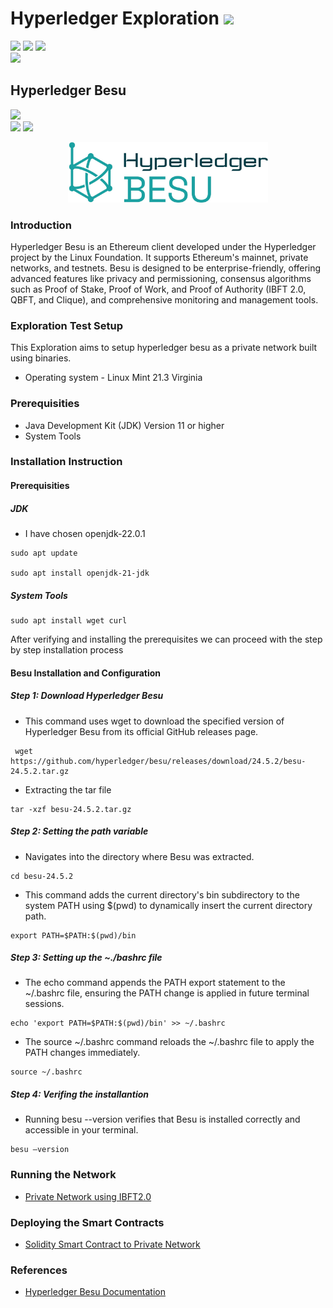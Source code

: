 # Hyperledger Exploration  ![](https://img.shields.io/badge/-Live-darkgreen)
![](https://img.shields.io/badge/Domain-Blockchain-blue) ![](https://img.shields.io/badge/Blockchain-Hyperledger-brown) ![](https://img.shields.io/badge/Hyperledger-Besu-gold) <br/> ![](https://img.shields.io/badge/Reviewed-Ramaguru_Radhakrishnan-bronze) <br/> 

## Hyperledger Besu
![](https://img.shields.io/badge/Exploration_By-B_Vijay_Nishanth-gold)  <br/>
![](https://img.shields.io/badge/Start-May-silver) ![](https://img.shields.io/badge/End-July-silver) 

 <p align="center"><img src="../../logos/Hyperledger_Besu.jpg" width=320> </p>

### Introduction
Hyperledger Besu is an Ethereum client developed under the Hyperledger project by the Linux Foundation. It supports Ethereum's mainnet, private networks, and testnets. Besu is designed to be enterprise-friendly, offering advanced features like privacy and permissioning, consensus algorithms such as Proof of Stake, Proof of Work, and Proof of Authority (IBFT 2.0, QBFT, and Clique), and comprehensive monitoring and management tools. 

### Exploration Test Setup
This Exploration aims to setup hyperledger besu as a private network built using binaries.
- Operating system - Linux Mint 21.3 Virginia

  
### Prerequisities
- Java Development Kit (JDK) Version 11 or higher
- System Tools

### Installation Instruction
#### Prerequisities
##### JDK
- I have chosen openjdk-22.0.1
```
sudo apt update 

sudo apt install openjdk-21-jdk 
```

##### System Tools #####
```
sudo apt install wget curl
```

After verifying and installing the prerequisites we can proceed with the step by step installation process

#### Besu Installation and Configuration
##### Step 1: Download Hyperledger Besu
- This command uses wget to download the specified version of Hyperledger Besu from its official GitHub releases page. 
```
 wget https://github.com/hyperledger/besu/releases/download/24.5.2/besu-24.5.2.tar.gz
 ```
- Extracting the tar file
 ```
 tar -xzf besu-24.5.2.tar.gz  
 ``` 
##### Step 2: Setting the path variable
- Navigates into the directory where Besu was extracted.
 ```
cd besu-24.5.2  
 ```
- This command adds the current directory's bin subdirectory to the system PATH using $(pwd) to dynamically insert the current directory path.
 ```
export PATH=$PATH:$(pwd)/bin
 ```
##### Step 3: Setting up the ~./bashrc file
- The echo command appends the PATH export statement to the ~/.bashrc file, ensuring the PATH change is applied in future terminal sessions.
 ```
echo 'export PATH=$PATH:$(pwd)/bin' >> ~/.bashrc  
 ```
- The source ~/.bashrc command reloads the ~/.bashrc file to apply the PATH changes immediately.
 ```
source ~/.bashrc  
 ```
##### Step 4: Verifing the installantion
- Running besu --version verifies that Besu is installed correctly and accessible in your terminal. 
 ```
besu –version 
 ```

### Running the Network
- [Private Network using IBFT2.0](Deploy_Network.md)

### Deploying the Smart Contracts
- [Solidity Smart Contract to Private Network](Deploy_Chaincode.md)
### References
 - [Hyperledger Besu Documentation](https://besu.hyperledger.org/)
